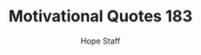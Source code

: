 ---
image: /assets/img/mq/mq_183_churchill.png
title: Motivational Quotes 183
categories:
  - Motivational Quotes
author: Hope Staff
notes: Motivational Quotes 183
embed: >-
  EMBED_GOES_HERE
transcript: >-
  SOME LINES OF TEXT START HERE
---